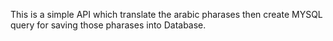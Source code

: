 This  is a simple API which translate the arabic pharases then create MYSQL query for saving those pharases into Database.

